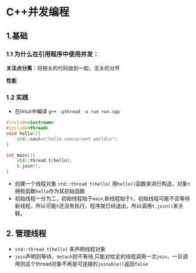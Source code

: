 # C++并发编程

## 1.基础

### 1.1 为什么在引用程序中使用并发： 

**关注点分离**：将相关的代码放到一起，无关的分开

**性能**

### 1.2 实践

- 在linux中编译 `g++ -pthread -o run run.cpp`

```c++
#include<iostream>
#include<thread>
void hello(){
    std::cout<<"hello concurrent world\n";
}

int main(){
    std::thread t{hello};
    t.join();
}
```

- 创建一个线程对象 `std::thread t(hello)` 用`hello()`函数来进行构造，对象`t`拥有函数`hello`作为其初始函数
- 初始线程一分为二，初始线程始于`main`,新线程始于`t`，初始线程可能不会等待新线程，所以可能`t`还没有执行，程序就已经退出，所以调用`t.join()`来关联。

## 2. 管理线程

- `std::thread t{hello}` 来声明线程对象
- `join`声明则等待，`detach`则不等待,只能对给定的线程调用一次`join`，一旦调用则这个thread对象不再是可连接的`joinable()`返回`false`

